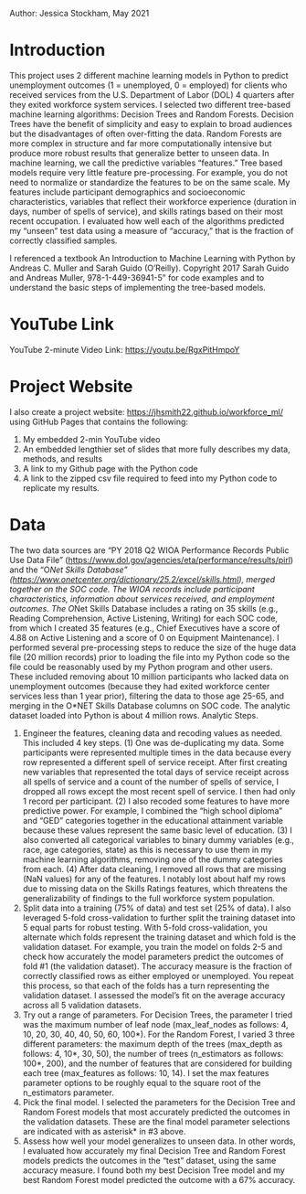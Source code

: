 Author: Jessica Stockham, May 2021

# Introduction
This project uses 2 different machine learning models in Python to predict unemployment outcomes (1 = unemployed, 0 = employed) for clients who received services from the U.S. Department of Labor (DOL)  4 quarters after they exited workforce system services. I selected two different tree-based machine learning algorithms: Decision Trees and Random Forests. Decision Trees have the benefit of simplicity and easy to explain to broad audiences but the disadvantages of often over-fitting the data. Random Forests are more complex in structure and far more computationally intensive but produce more robust results that generalize better to unseen data. In machine learning, we call the predictive variables “features.” Tree based models require very little feature pre-processing. For example, you do not need to normalize or standardize the features to be on the same scale. My features include participant demographics and socioeconomic characteristics, variables that reflect their workforce experience (duration in days, number of spells of service), and skills ratings based on their most recent occupation.  I evaluated how well each of the algorithms predicted my “unseen” test data using a measure of “accuracy,” that is the fraction of correctly classified samples. 

I referenced a textbook An Introduction to Machine Learning with Python by Andreas C. Muller and Sarah Guido (O’Reilly). Copyright 2017 Sarah Guido and Andreas Muller, 978-1-449-36941-5” for code examples and to understand the basic steps of implementing the tree-based models.

# YouTube Link
YouTube 2-minute Video Link:
https://youtu.be/RgxPitHmpoY

# Project Website

I also create a project website: https://jhsmith22.github.io/workforce_ml/ using GitHub Pages that contains the following:
1.	My embedded 2-min YouTube video
2.	An embedded lengthier set of slides that more fully describes my data, methods, and results
3.	A link to my Github page with the Python code
4.	A link to the zipped csv file required to feed into my Python code to replicate my results.

# Data
The two data sources are “PY 2018 Q2 WIOA Performance Records Public Use Data File” (https://www.dol.gov/agencies/eta/performance/results/pirl)  and the “O*Net Skills Database” (https://www.onetcenter.org/dictionary/25.2/excel/skills.html), merged together on the SOC code. The  WIOA records include participant characteristics, information about services received, and employment outcomes. The O*Net Skills Database includes a rating on 35 skills (e.g., Reading Comprehension, Active Listening, Writing) for each SOC code, from which I created 35 features (e.g., Chief Executives have a score of 4.88 on Active Listening and a score of 0 on Equipment Maintenance). I performed several pre-processing steps to reduce the size of the huge data file (20 million records) prior to loading the file into my Python code so the file could be reasonably used by my Python program and other users. These included removing about 10 million participants who lacked data on unemployment outcomes (because they had exited workforce center services less than 1 year prior), filtering the data to those age 25-65, and merging in the O*NET Skills Database columns on SOC code. The analytic dataset loaded into Python is about 4 million rows.
Analytic Steps. 
1. Engineer the features, cleaning data and recoding values as needed. This included 4 key steps. (1) One was de-duplicating my data. Some participants were represented multiple times in the data because every row represented a different spell of service receipt. After first creating new variables that represented the total days of service receipt across all spells of service and a count of the number of spells of service, I dropped all rows except the most recent spell of service. I then had only 1 record per participant. (2) I also recoded some features to have more predictive power. For example, I combined the “high school diploma” and “GED” categories together in the educational attainment variable because these values represent the same basic level of education. (3) I also converted all categorical variables to binary dummy variables (e.g., race, age categories, state) as this is necessary to use them in my machine learning algorithms, removing one of the dummy categories from each. (4) After data cleaning, I removed all rows that are missing (NaN values) for any of the features. I notably lost about half my rows due to missing data on the Skills Ratings features, which threatens the generalizability of findings to the full workforce system population.
2. Split data into a training (75% of data) and test set (25% of data). I also leveraged 5-fold cross-validation to further split the training dataset into 5 equal parts for robust testing. With 5-fold cross-validation, you alternate which folds represent the training dataset and which fold is the validation dataset. For example, you train the model on folds 2-5 and check how accurately the model parameters predict the outcomes of fold #1 (the validation dataset). The accuracy measure is the fraction of correctly classified rows as either employed or unemployed. You repeat this process, so that each of the folds has a turn representing the validation dataset. I assessed the model’s fit on the average accuracy across all 5 validation datasets.
3. Try out a range of parameters. For Decision Trees, the parameter I tried was the maximum number of leaf node (max_leaf_nodes as follows: 4, 10, 20, 30, 40, 40, 50, 60, 100*). For the Random Forest, I varied 3 three different parameters: the maximum depth of the trees (max_depth as follows: 4, 10*, 30, 50), the number of trees (n_estimators as follows: 100*, 200), and the number of features that are considered for building each tree (max_features as follows: 10, 14). I set the max features parameter options to be roughly equal to the square root of the n_estimators parameter. 
4. Pick the final model. I selected the parameters for the Decision Tree and Random Forest models that most accurately predicted the outcomes in the validation datasets. These are the final model parameter selections are indicated with as asterisk* in #3 above.
5. Assess how well your model generalizes to unseen data. In other words, I evaluated how accurately my final Decision Tree and Random Forest models predicts the outcomes in the “test” dataset, using the same accuracy measure. I found both my best Decision Tree model and my best Random Forest model predicted the outcome with a 67% accuracy. 

